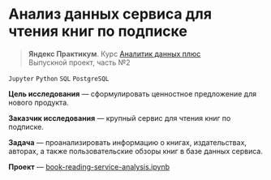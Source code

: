 # Анализ данных сервиса для чтения книг по подписке
> **Яндекс Практикум**. Курс [Аналитик данных плюс](https://practicum.yandex.ru/data-analyst-plus/) <br> 
> Выпускной проект, часть №2

`Jupyter` `Python` `SQL` `PostgreSQL`

**Цель исследования** — сформулировать ценностное предложение для нового продукта.

**Заказчик исследования** — крупный сервис для чтения книг по подписке.

**Задача** — проанализировать информацию о книгах, издательствах, авторах, а также пользовательские обзоры книг в базе данных сервиса.

**Проект** — [book-reading-service-analysis.ipynb](book-reading-service-analysis.ipynb)